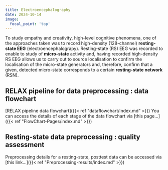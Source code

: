 ```yaml
---
title: Electroencephalography
date: 2024-10-14
image:
  focal_point: 'top'
---
```


<!--more-->
 
To study empathy and creativity, high-level cognitive phenomena, one of the approaches taken was to record high-density (128-channel) **resting-state EEG** (electroencephalograpy). Resting-state (RS) EEG was recorded to enable to study of **micro-state** activity and, having recorded high-density RS EEG allows us to carry out to source localisation to confirm the localisation of the micro-state generators and, therefore, confirm that a given, detected micro-state corresponds to a certain **resting-state network** (RSN). 

## RELAX pipeline for data preprocessing : data flowchart

[RELAX pipeline data flowchart]({{< ref "dataflowchart/index.md" >}})
You can access the details of each stage of the data flowchart via [this page...]({{< ref "FlowChart-Pages/index.md" >}})

## Resting-state data preprocessing : quality assessment

Preprocessing details for a resting-state, posttest data can be accessed via [this link...]({{< ref "Preprocessing-results/index.md" >}})
